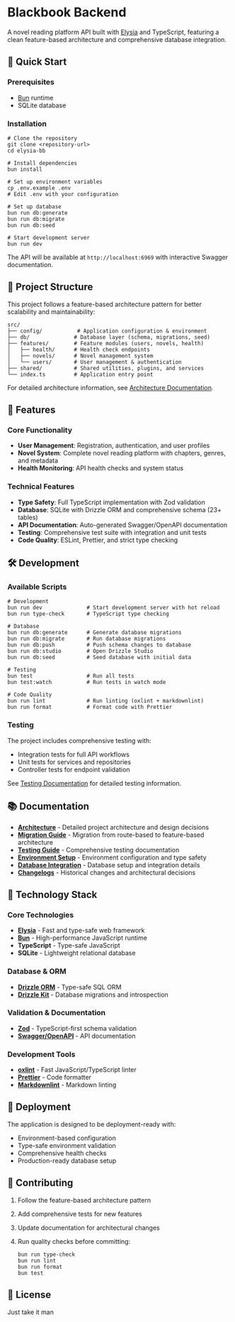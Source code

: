 # Blackbook Backend

A novel reading platform API built with
[Elysia](https://elysiajs.com/) and TypeScript, featuring a clean feature-based
architecture and comprehensive database integration.

## 🚀 Quick Start

### Prerequisites

- [Bun](https://bun.sh/) runtime
- SQLite database

### Installation

```fish
# Clone the repository
git clone <repository-url>
cd elysia-bb

# Install dependencies
bun install

# Set up environment variables
cp .env.example .env
# Edit .env with your configuration

# Set up database
bun run db:generate
bun run db:migrate
bun run db:seed

# Start development server
bun run dev
```

The API will be available at `http://localhost:6969` with interactive Swagger
documentation.

## 📁 Project Structure

This project follows a feature-based architecture pattern for better
scalability and maintainability:

```text
src/
├── config/           # Application configuration & environment
├── db/              # Database layer (schema, migrations, seed)
├── features/        # Feature modules (users, novels, health)
│   ├── health/      # Health check endpoints
│   ├── novels/      # Novel management system
│   └── users/       # User management & authentication
├── shared/          # Shared utilities, plugins, and services
└── index.ts         # Application entry point
```

For detailed architecture information, see
[Architecture Documentation](./changelogs/ARCHITECTURE.md).

## 🎯 Features

### Core Functionality

- **User Management**: Registration, authentication, and user profiles
- **Novel System**: Complete novel reading platform with chapters, genres, and
  metadata
- **Health Monitoring**: API health checks and system status

### Technical Features

- **Type Safety**: Full TypeScript implementation with Zod validation
- **Database**: SQLite with Drizzle ORM and comprehensive schema (23+ tables)
- **API Documentation**: Auto-generated Swagger/OpenAPI documentation
- **Testing**: Comprehensive test suite with integration and unit tests
- **Code Quality**: ESLint, Prettier, and strict type checking

## 🛠️ Development

### Available Scripts

```fish
# Development
bun run dev              # Start development server with hot reload
bun run type-check       # TypeScript type checking

# Database
bun run db:generate      # Generate database migrations
bun run db:migrate       # Run database migrations
bun run db:push          # Push schema changes to database
bun run db:studio        # Open Drizzle Studio
bun run db:seed          # Seed database with initial data

# Testing
bun test                 # Run all tests
bun test:watch           # Run tests in watch mode

# Code Quality
bun run lint             # Run linting (oxlint + markdownlint)
bun run format           # Format code with Prettier
```

### Testing

The project includes comprehensive testing with:

- Integration tests for full API workflows
- Unit tests for services and repositories
- Controller tests for endpoint validation

See [Testing Documentation](./tests/README.md) for detailed testing
information.

## 📚 Documentation

- **[Architecture](./changelogs/ARCHITECTURE.md)** - Detailed project
  architecture and design decisions
- **[Migration Guide](./changelogs/MIGRATION.md)** - Migration from route-based
  to feature-based architecture
- **[Testing Guide](./tests/README.md)** - Comprehensive testing documentation
- **[Environment Setup](./changelogs/ENV_TYPE_SAFETY.md)** - Environment
  configuration and type safety
- **[Database Integration](./changelogs/DATABASE_INTEGRATION.md)** - Database
  setup and integration details
- **[Changelogs](./changelogs/README.md)** - Historical changes and
  architectural decisions

## 🔧 Technology Stack

### Core Technologies

- **[Elysia](https://elysiajs.com/)** - Fast and type-safe web framework
- **[Bun](https://bun.sh/)** - High-performance JavaScript runtime
- **TypeScript** - Type-safe JavaScript
- **SQLite** - Lightweight relational database

### Database & ORM

- **[Drizzle ORM](https://orm.drizzle.team/)** - Type-safe SQL ORM
- **[Drizzle Kit](https://orm.drizzle.team/kit-docs/overview)** - Database
  migrations and introspection

### Validation & Documentation

- **[Zod](https://zod.dev/)** - TypeScript-first schema validation
- **[Swagger/OpenAPI](https://swagger.io/)** - API documentation

### Development Tools

- **[oxlint](https://oxc-project.github.io/)** - Fast JavaScript/TypeScript
  linter
- **[Prettier](https://prettier.io/)** - Code formatter
- **[Markdownlint](https://github.com/DavidAnson/markdownlint)** - Markdown
  linting

## 🚀 Deployment

The application is designed to be deployment-ready with:

- Environment-based configuration
- Type-safe environment validation
- Comprehensive health checks
- Production-ready database setup

## 🤝 Contributing

1. Follow the feature-based architecture pattern
2. Add comprehensive tests for new features
3. Update documentation for architectural changes
4. Run quality checks before committing:

   ```fish
   bun run type-check
   bun run lint
   bun run format
   bun test
   ```

## 📄 License

Just take it man
